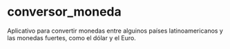 # conversor_moneda

Aplicativo para convertir monedas entre alguinos países latinoamericanos y las monedas fuertes, como el dólar y el Euro.
